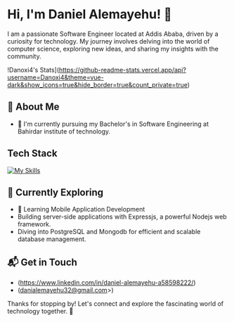 # Hi, I'm Daniel Alemayehu! 👋

I am a passionate Software Engineer located at Addis Ababa, driven by a curiosity for technology. My journey involves delving into the world of computer science, exploring new ideas, and sharing my insights with the community.

!Danoxi4's Stats](https://github-readme-stats.vercel.app/api?username=Danoxi4&theme=vue-dark&show_icons=true&hide_border=true&count_private=true)

## 🚀 About Me

- 🔭 I'm currently pursuing my Bachelor's in Software Engineering at Bahirdar institute of technology.


## Tech Stack
[![My Skills](https://skillicons.dev/icons?i=js,nodejs,expressjs,nest,postgresql,mysql,mongodb,php,java,flutter)](https://skillicons.dev)

## 🌱 Currently Exploring

- 🚀 Learning Mobile Application Development
- Building server-side applications with Expressjs, a powerful Nodejs web framework.
- Diving into PostgreSQL and Mongodb for efficient and scalable database management.


## 📬 Get in Touch

- (https://www.linkedin.com/in/daniel-alemayehu-a58598222/)
- (danialemayehu32@gmail.com>)


<!--

Here are some ideas to get you started:

- 🔭 I’m currently working on SIMS and ERP systems
- 🌱 I’m currently learning
- 👯 I’m looking to collaborate on - 🤔 I’m looking for help with ...
- 💬 Ask me about ...
- 📫 How to reach me: ...
- 😄 Pronouns: ...
- ⚡ Fun fact: ...

-->

Thanks for stopping by! Let's connect and explore the fascinating world of technology together. 🚀

